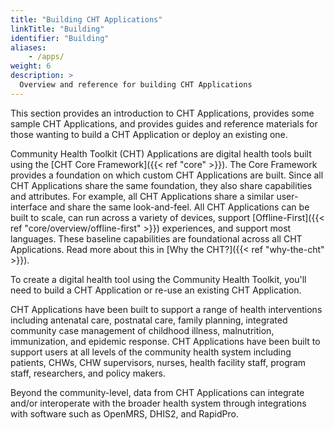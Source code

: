 ```yaml
---
title: "Building CHT Applications"
linkTitle: "Building"
identifier: "Building"
aliases:
    - /apps/
weight: 6
description: >
  Overview and reference for building CHT Applications
---
```


This section provides an introduction to CHT Applications, provides some sample CHT Applications, and provides guides and reference materials for those wanting to build a CHT Application or deploy an existing one.
  

Community Health Toolkit (CHT) Applications are digital health tools built using the [CHT Core Framework]({{< ref "core" >}}). The Core Framework provides a foundation on which custom CHT Applications are built. Since all CHT Applications share the same foundation, they also share capabilities and attributes. For example, all CHT Applications share a similar user-interface and share the same look-and-feel. All CHT Applications can be built to scale, can run across a variety of devices, support [Offline-First]({{< ref "core/overview/offline-first" >}}) experiences, and support most languages. These baseline capabilities are foundational across all CHT Applications. Read more about this in [Why the CHT?]({{< ref "why-the-cht" >}}).

To create a digital health tool using the Community Health Toolkit, you'll need to build a CHT Application or re-use an existing CHT Application.

CHT Applications have been built to support a range of health interventions including antenatal care, postnatal care, family planning, integrated community case management of childhood illness, malnutrition, immunization, and epidemic response. CHT Applications have been built to support users at all levels of the community health system including patients, CHWs, CHW supervisors, nurses, health facility staff, program staff, researchers, and policy makers. 

Beyond the community-level, data from CHT Applications can integrate and/or interoperate with the broader health system through integrations with software such as OpenMRS, DHIS2, and RapidPro.